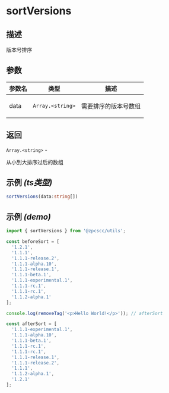 # sortVersions

## 描述

<p>版本号排序</p>

## 参数

| 参数名 | 类型                              | 描述                        |
| ------ | --------------------------------- | --------------------------- |
| data   | <code>Array.&lt;string&gt;</code> | <p>需要排序的版本号数组</p> |

## 返回

<code>Array.&lt;string&gt;</code> - <p>从小到大排序过后的数组</p>

## 示例 _(ts类型)_

```typescript
sortVersions(data:string[])
```

## 示例 _(demo)_

```typescript
import { sortVersions } from '@zpcscc/utils';

const beforeSort = [
  '1.2.1',
  '1.1.1',
  '1.1.1-release.2',
  '1.1.1-alpha.10',
  '1.1.1-release.1',
  '1.1.1-beta.1',
  '1.1.1-experimental.1',
  '1.1.1-rc.1',
  '1.1.1-rc.1',
  '1.1.2-alpha.1'
];

console.log(removeTag('<p>Hello World!</p>')); // afterSort

const afterSort = [
  '1.1.1-experimental.1',
  '1.1.1-alpha.10',
  '1.1.1-beta.1',
  '1.1.1-rc.1',
  '1.1.1-rc.1',
  '1.1.1-release.1',
  '1.1.1-release.2',
  '1.1.1',
  '1.1.2-alpha.1',
  '1.2.1'
];
```
